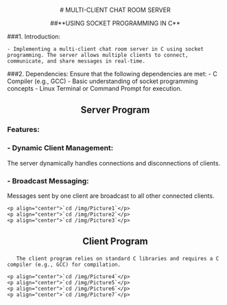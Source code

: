 <p align="center"># MULTI-CLIENT CHAT ROOM SERVER<p>
<p align="center">##**USING SOCKET PROGRAMMING IN C**<p>

###1.	Introduction:

    - Implementing a multi-client chat room server in C using socket programming. The server allows multiple clients to connect, communicate, and share messages in real-time.

###2.	Dependencies: 
 	Ensure that the following dependencies are met:
    -   C Compiler (e.g., GCC)
    -	Basic understanding of socket programming concepts
    -	Linux Terminal or Command Prompt for execution.

##  <p align="center">	Server Program  </p>
### Features:
 ### - Dynamic Client Management:
The server dynamically handles connections and disconnections of clients.
 ### - Broadcast Messaging:
Messages sent by one client are broadcast to all other connected clients.

    <p align="center">`cd /img/Picture1`</p>
    <p align="center">`cd /img/Picture2`</p>
    <p align="center">`cd /img/Picture3`</p>

##  <p align="center">	Client Program  </p>
       The client program relies on standard C libraries and requires a C compiler (e.g., GCC) for compilation. 

    <p align="center">`cd /img/Picture4`</p>
    <p align="center">`cd /img/Picture5`</p>
    <p align="center">`cd /img/Picture6`</p>
    <p align="center">`cd /img/Picture7`</p>